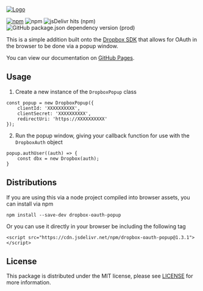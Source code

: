 [![Logo][logo]][repo]

[![npm](https://img.shields.io/npm/v/dropbox-oauth-popup)](https://www.npmjs.com/package/dropbox-oauth-popup)
![npm](https://img.shields.io/npm/dy/dropbox-oauth-popup)
![jsDelivr hits (npm)](https://img.shields.io/jsdelivr/npm/hy/dropbox-oauth-popup)
![GitHub package.json dependency version (prod)](https://img.shields.io/github/package-json/dependency-version/rogebrd/dropbox-oauth-popup/dropbox)


This is a simple addition built onto the [Dropbox SDK][sdk] that allows for OAuth in the browser to be done via a popup window.

You can view our documentation on [GitHub Pages][documentation].

## Usage

1. Create a new instance of the `DropboxPopup` class

```
const popup = new DropboxPopup({
    clientId: 'XXXXXXXXXX',
    clientSecret: 'XXXXXXXXXX',
    redirectUri: 'https://XXXXXXXXXX'
});
```

2. Run the popup window, giving your callback function for use with the `DropboxAuth` object

```
popup.authUser((auth) => {
    const dbx = new Dropbox(auth);
}
```

## Distributions

If you are using this via a node project compiled into browser assets, you can install via npm

```
npm install --save-dev dropbox-oauth-popup
```

Or you can use it directly in your browser be including the following tag

```
<script src="https://cdn.jsdelivr.net/npm/dropbox-oauth-popup@1.3.1"></script>
```

## License

This package is distributed under the MIT license, please see [LICENSE][license] for more information.

[logo]: https://repository-images.githubusercontent.com/304185097/6579e180-0fd1-11eb-9d46-91db905a363a
[repo]: https://github.com/rogebrd/dropbox-oauth-popup
[sdk]: https://github.com/dropbox/dropbox-sdk-js
[documentation]: https://rogebrd.github.io/dropbox-oauth-popup
[license]: https://github.com/rogebrd/dropbox-oauth-popup/blob/main/LICENSE
